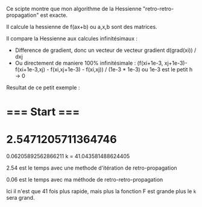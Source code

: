 Ce scipte montre que mon algorithme de la Hessienne "retro-retro-propagation" est exacte.

Il calcule la hessienne de f(ax+b) ou a,x,b sont des matrices.

Il compare la Hessienne aux calcules infinitésimaux :
* Difference de gradient, donc un vecteur de vecteur gradient d(grad(xi)) / dxj
* Ou directement de maniere 100% infinitésimale : (f(xi+1e-3, xj+1e-3)-f(xi+1e-3,xj) - f(xi,xj+1e-3) - f(xi,xj)) / (1e-3 * 1e-3)  ou 1e-3 est le petit h -> 0


Resultat de ce petit exemple : 

 === Start === 
====================================
2.5471205711364746
====================================
0.06205892562866211
k =  41.043581488624405

2.54 est le temps avec une methode d'itération de retro-propagation

0.06 est le temps avec ma méthode de retro-retro-propagation

Ici il n'est que 41 fois plus rapide, mais plus la fonction F est grande plus le `k` sera grand.
